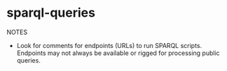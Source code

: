 # sparql-queries
NOTES
- Look for comments for endpoints (URLs) to run SPARQL scripts. Endpoints may not always be available or rigged for processing public queries.
